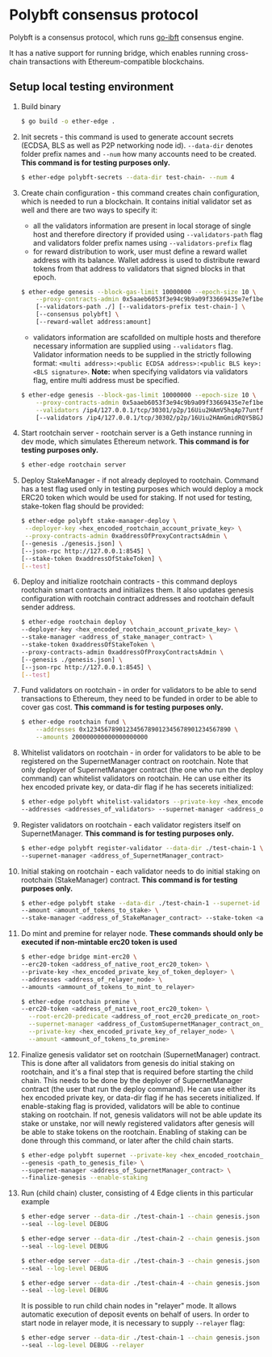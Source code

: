 
# Polybft consensus protocol

Polybft is a consensus protocol, which runs [go-ibft](https://github.com/ether-edge/go-ibft) consensus engine.  

It has a native support for running bridge, which enables running cross-chain transactions with Ethereum-compatible blockchains.

## Setup local testing environment

1. Build binary

    ```bash
    $ go build -o ether-edge .
    ```

2. Init secrets - this command is used to generate account secrets (ECDSA, BLS as well as P2P networking node id). `--data-dir` denotes folder prefix names and `--num` how many accounts need to be created. **This command is for testing purposes only.**

    ```bash
    $ ether-edge polybft-secrets --data-dir test-chain- --num 4
    ```

3. Create chain configuration - this command creates chain configuration, which is needed to run a blockchain.
   It contains initial validator set as well and there are two ways to specify it:

   - all the validators information are present in local storage of single host and therefore directory if provided using `--validators-path` flag and validators folder prefix names using `--validators-prefix` flag
   - for reward distribution to work, user must define a reward wallet address with its balance. Wallet address is used to distribute reward tokens from that address to validators that signed blocks in that epoch.

    ```bash
    $ ether-edge genesis --block-gas-limit 10000000 --epoch-size 10 \
        --proxy-contracts-admin 0x5aaeb6053f3e94c9b9a09f33669435e7ef1beaed \
        [--validators-path ./] [--validators-prefix test-chain-] \
        [--consensus polybft] \
        [--reward-wallet address:amount]
    ```

   - validators information are scafollded on multiple hosts and therefore necessary information are supplied using `--validators` flag. Validator information needs to be supplied in the strictly following format:
   `<multi address>:<public ECDSA address>:<public BLS key>:<BLS signature>`.
    **Note:** when specifying validators via validators flag, entire multi address must be specified.

    ```bash
    $ ether-edge genesis --block-gas-limit 10000000 --epoch-size 10 \
        --proxy-contracts-admin 0x5aaeb6053f3e94c9b9a09f33669435e7ef1beaed \
        --validators /ip4/127.0.0.1/tcp/30301/p2p/16Uiu2HAmV5hqAp77untfJRorxqKmyUxgaVn8YHFjBJm9gKMms3mr:0xDcBe0024206ec42b0Ef4214Ac7B71aeae1A11af0:1cf134e02c6b2afb2ceda50bf2c9a01da367ac48f7783ee6c55444e1cab418ec0f52837b90a4d8cf944814073fc6f2bd96f35366a3846a8393e3cb0b19197cde23e2b40c6401fa27ff7d0c36779d9d097d1393cab6fc1d332f92fb3df850b78703b2989d567d1344e219f0667a1863f52f7663092276770cf513f9704b5351c4:11b18bde524f4b02258a8d196b687f8d8e9490d536718666dc7babca14eccb631c238fb79aa2b44a5a4dceccad2dd797f537008dda185d952226a814c1acf7c2
        [--validators /ip4/127.0.0.1/tcp/30302/p2p/16Uiu2HAmGmidRQY5BGJPGVRF8p1pYFdfzuf1StHzXGLDizuxJxex:0x2da750eD4AE1D5A7F7c996Faec592F3d44060e90:088d92c25b5f278750534e8a902da604a1aa39b524b4511f5f47c3a386374ca3031b667beb424faef068a01cee3428a1bc8c1c8bab826f30a1ee03fbe90cb5f01abcf4abd7af3bbe83eaed6f82179b9cbdc417aad65d919b802d91c2e1aaefec27ba747158bc18a0556e39bfc9175c099dd77517a85731894bbea3d191a622bc:08dc3006352fdc01b331907fd3a68d4d68ed40329032598c1c0faa260421d66720965ace3ba29c6d6608ec1facdbf4624bca72df36c34afd4bdd753c4dfe049c]
    ```

4. Start rootchain server - rootchain server is a Geth instance running in dev mode, which simulates Ethereum network. **This command is for testing purposes only.**

    ```bash
    $ ether-edge rootchain server
    ```

5. Deploy StakeManager - if not already deployed to rootchain. Command has a test flag used only in testing purposes which would deploy a mock ERC20 token which would be used for staking. If not used for testing, stake-token flag should be provided:

    ```bash
    $ ether-edge polybft stake-manager-deploy \
     --deployer-key <hex_encoded_rootchain_account_private_key> \
     --proxy-contracts-admin 0xaddressOfProxyContractsAdmin \
    [--genesis ./genesis.json] \
    [--json-rpc http://127.0.0.1:8545] \
    [--stake-token 0xaddressOfStakeToken] \
    [--test]
    ```

6. Deploy and initialize rootchain contracts - this command deploys rootchain smart contracts and initializes them. It also updates genesis configuration with rootchain contract addresses and rootchain default sender address.

    ```bash
    $ ether-edge rootchain deploy \
    --deployer-key <hex_encoded_rootchain_account_private_key> \
    --stake-manager <address_of_stake_manager_contract> \
    --stake-token 0xaddressOfStakeToken \
    --proxy-contracts-admin 0xaddressOfProxyContractsAdmin \
    [--genesis ./genesis.json] \
    [--json-rpc http://127.0.0.1:8545] \
    [--test]
    ```

7. Fund validators on rootchain - in order for validators to be able to send transactions to Ethereum, they need to be funded in order to be able to cover gas cost. **This command is for testing purposes only.**

    ```bash
    $ ether-edge rootchain fund \
        --addresses 0x1234567890123456789012345678901234567890 \
        --amounts 200000000000000000000
    ```

8. Whitelist validators on rootchain - in order for validators to be able to be registered on the SupernetManager contract on rootchain. Note that only deployer of SupernetManager contract (the one who run the deploy command) can whitelist validators on rootchain. He can use either its hex encoded private key, or data-dir flag if he has secerets initialized:

    ```bash
    $ ether-edge polybft whitelist-validators --private-key <hex_encoded_rootchain_account_private_key_of_supernetManager_deployer> \
    --addresses <addresses_of_validators> --supernet-manager <address_of_SupernetManager_contract>
    ```

9.  Register validators on rootchain - each validator registers itself on SupernetManager. **This command is for testing purposes only.**

    ```bash
    $ ether-edge polybft register-validator --data-dir ./test-chain-1 \
    --supernet-manager <address_of_SupernetManager_contract>
    ```

10. Initial staking on rootchain - each validator needs to do initial staking on rootchain (StakeManager) contract. **This command is for testing purposes only.**

    ```bash
    $ ether-edge polybft stake --data-dir ./test-chain-1 --supernet-id <supernet_id_from_genesis> \
    --amount <amount_of_tokens_to_stake> \
    --stake-manager <address_of_StakeManager_contract> --stake-token <address_of_erc20_token_used_for_staking>
    ```

11. Do mint and premine for relayer node. **These commands should only be executed if non-mintable erc20 token is used**

    ```bash
    $ ether-edge bridge mint-erc20 \ 
    --erc20-token <address_of_native_root_erc20_token> \
    --private-key <hex_encoded_private_key_of_token_deployer> \
    --addresses <address_of_relayer_node> \
    --amounts <ammount_of_tokens_to_mint_to_relayer>
    ```

     ```bash
    $ ether-edge rootchain premine \ 
    --erc20-token <address_of_native_root_erc20_token> \
       --root-erc20-predicate <address_of_root_erc20_predicate_on_root> \
       --supernet-manager <address_of_CustomSupernetManager_contract_on_root> \
       --private-key <hex_encoded_private_key_of_relayer_node> \
       --amount <ammount_of_tokens_to_premine>
    ```

12. Finalize genesis validator set on rootchain (SupernetManager) contract. This is done after all validators from genesis do initial staking on rootchain, and it's a final step that is required before starting the child chain. This needs to be done by the deployer of SupernetManager contract (the user that run the deploy command). He can use either its hex encoded private key, or data-dir flag if he has secerets initialized. If enable-staking flag is provided, validators will be able to continue staking on rootchain. If not, genesis validators will not be able update its stake or unstake, nor will newly registered validators after genesis will be able to stake tokens on the rootchain. Enabling of staking can be done through this command, or later after the child chain starts.

    ```bash
    $ ether-edge polybft supernet --private-key <hex_encoded_rootchain_account_private_key_of_supernetManager_deployer> \
    --genesis <path_to_genesis_file> \
    --supernet-manager <address_of_SupernetManager_contract> \
    --finalize-genesis --enable-staking
    ```

13. Run (child chain) cluster, consisting of 4 Edge clients in this particular example

    ```bash
    $ ether-edge server --data-dir ./test-chain-1 --chain genesis.json --grpc-address :5001 --libp2p :30301 --jsonrpc :9545 \
    --seal --log-level DEBUG

    $ ether-edge server --data-dir ./test-chain-2 --chain genesis.json --grpc-address :5002 --libp2p :30302 --jsonrpc :10002 \
    --seal --log-level DEBUG

    $ ether-edge server --data-dir ./test-chain-3 --chain genesis.json --grpc-address :5003 --libp2p :30303 --jsonrpc :10003 \
    --seal --log-level DEBUG
    
    $ ether-edge server --data-dir ./test-chain-4 --chain genesis.json --grpc-address :5004 --libp2p :30304 --jsonrpc :10004 \
    --seal --log-level DEBUG
    ```

    It is possible to run child chain nodes in "relayer" mode. It allows automatic execution of deposit events on behalf of users.
    In order to start node in relayer mode, it is necessary to supply `--relayer` flag:

    ```bash
    $ ether-edge server --data-dir ./test-chain-1 --chain genesis.json --grpc-address :5001 --libp2p :30301 --jsonrpc :9545 \
    --seal --log-level DEBUG --relayer
    ```
